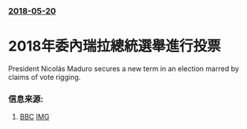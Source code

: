 ### [2018-05-20](/news/2018/05/20/index.md)

##### 
# 2018年委內瑞拉總統選舉進行投票 

President Nicolás Maduro secures a new term in an election marred by claims of vote rigging.


### 信息来源:

1. [BBC](http://www.bbc.co.uk/news/world-latin-america-44187838) [IMG](https://ichef.bbci.co.uk/images/ic/1024x576/p067sp8d.jpg)
